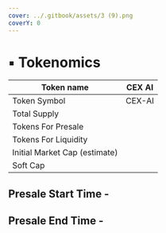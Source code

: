 ```yaml
---
cover: ../.gitbook/assets/3 (9).png
coverY: 0
---
```


# ▪ Tokenomics

| Token name                    | CEX AI |
| ----------------------------- | ------ |
| Token Symbol                  | CEX-AI |
| Total Supply                  |        |
| Tokens For Presale            |        |
| Tokens For Liquidity          |        |
| Initial Market Cap (estimate) |        |
| Soft Cap                      |        |

## Presale Start Time -&#x20;

## Presale End Time -&#x20;
